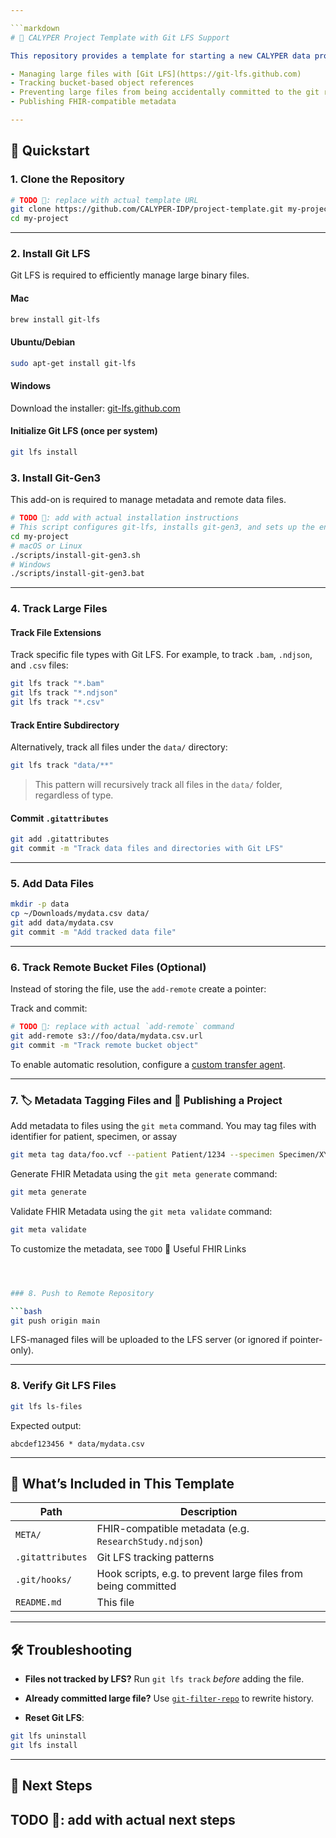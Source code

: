 ```yaml
---

```markdown
# 🧬 CALYPER Project Template with Git LFS Support

This repository provides a template for starting a new CALYPER data project with best practices for:

- Managing large files with [Git LFS](https://git-lfs.github.com)
- Tracking bucket-based object references
- Preventing large files from being accidentally committed to the git repository
- Publishing FHIR-compatible metadata

---
```


## 🚀 Quickstart

### 1. Clone the Repository

```bash
# TODO 📝: replace with actual template URL
git clone https://github.com/CALYPER-IDP/project-template.git my-project
cd my-project
````
---

### 2. Install Git LFS

Git LFS is required to efficiently manage large binary files.

#### Mac

```bash
brew install git-lfs
```

#### Ubuntu/Debian

```bash
sudo apt-get install git-lfs
```

#### Windows

Download the installer: [git-lfs.github.com](https://git-lfs.github.com)

#### Initialize Git LFS (once per system)

```bash
git lfs install
```

### 3. Install Git-Gen3

This add-on is required to manage metadata and remote data files.

```bash
# TODO 📝: add with actual installation instructions
# This script configures git-lfs, installs git-gen3, and sets up the environment
cd my-project
# macOS or Linux
./scripts/install-git-gen3.sh
# Windows
./scripts/install-git-gen3.bat

```
---

### 4. Track Large Files

#### Track File Extensions

Track specific file types with Git LFS. For example, to track `.bam`, `.ndjson`, and `.csv` files:

```bash
git lfs track "*.bam"
git lfs track "*.ndjson"
git lfs track "*.csv"
```

#### Track Entire Subdirectory

Alternatively, track all files under the `data/` directory:

```bash
git lfs track "data/**"
```

> This pattern will recursively track all files in the `data/` folder, regardless of type.

#### Commit `.gitattributes`

```bash
git add .gitattributes
git commit -m "Track data files and directories with Git LFS"
```


---

### 5. Add Data Files

```bash
mkdir -p data
cp ~/Downloads/mydata.csv data/
git add data/mydata.csv
git commit -m "Add tracked data file"
```

---

### 6. Track Remote Bucket Files (Optional)

Instead of storing the file, use the `add-remote` create a pointer:


Track and commit:

```bash
# TODO 📝: replace with actual `add-remote` command 
git add-remote s3://foo/data/mydata.csv.url 
git commit -m "Track remote bucket object"
```

To enable automatic resolution, configure a [custom transfer agent](#custom-transfer-agent).

---

### 7. 🏷️ Metadata Tagging Files and 🚀 Publishing a Project

Add metadata to files using the `git meta` command. You may tag files with identifier for patient, specimen, or assay

```bash
git meta tag data/foo.vcf --patient Patient/1234 --specimen Specimen/XYZ
```

Generate FHIR Metadata using the `git meta generate` command:

```bash
git meta generate 
```

Validate FHIR Metadata using the `git meta validate` command:

```bash
git meta validate 
```

To customize the metadata, see `TODO` 🔗 Useful FHIR Links

```bash



### 8. Push to Remote Repository

```bash
git push origin main
```

LFS-managed files will be uploaded to the LFS server (or ignored if pointer-only).

---

### 8. Verify Git LFS Files

```bash
git lfs ls-files
```

Expected output:

```
abcdef123456 * data/mydata.csv
```

---

## 📁 What’s Included in This Template

| Path             | Description                                                    |
|------------------|----------------------------------------------------------------|
| `META/`          | FHIR-compatible metadata (e.g. `ResearchStudy.ndjson`)         |
| `.gitattributes` | Git LFS tracking patterns                                      |
| `.git/hooks/`    | Hook scripts, e.g. to prevent large files from being committed |
| `README.md`      | This file                                                      |


---

## 🛠 Troubleshooting

* **Files not tracked by LFS?**
  Run `git lfs track` *before* adding the file.

* **Already committed large file?**
  Use [`git-filter-repo`](https://github.com/newren/git-filter-repo) to rewrite history.

* **Reset Git LFS**:

```bash
git lfs uninstall
git lfs install
```

---

## 🧪 Next Steps

TODO 📝: add with actual next steps
---


